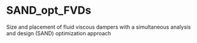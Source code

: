 # SAND_opt_FVDs
Size and placement of fluid viscous dampers with a simultaneous analysis and design (SAND) optimization approach

